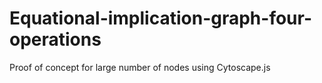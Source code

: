 # Equational-implication-graph-four-operations
Proof of concept for large number of nodes using Cytoscape.js
